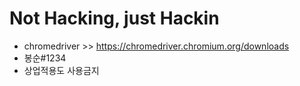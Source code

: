 # Not Hacking, just Hackin
- chromedriver >> https://chromedriver.chromium.org/downloads
- 봉순#1234
- 상업적용도 사용금지
